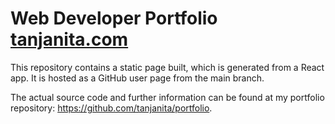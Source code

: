 # Web Developer Portfolio <a href="https://tanjanita.com/" target="_blank">tanjanita.com</a>

This repository contains a static page built, which is generated from a React app. It is hosted as a GitHub user page from the main branch. 

The actual source code and further information can be found at my portfolio repository: https://github.com/tanjanita/portfolio.